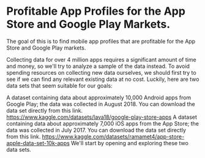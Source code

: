 # Profitable App Profiles for the App Store and Google Play Markets.
The goal of this is to find mobile app profiles that are profitable for the App Store and Google Play markets.

Collecting data for over 4 million apps requires a significant amount of time and money, so we'll try to analyze a sample of the data instead.
To avoid spending resources on collecting new data ourselves, we should first try to see if we can find any relevant existing data at no cost. 
Luckily, here are two data sets that seem suitable for our goals:

A dataset containing data about approximately 10,000 Android apps from Google Play; the data was collected in August 2018. You can download the data set directly from this link. https://www.kaggle.com/datasets/lava18/google-play-store-apps
A dataset containing data about approximately 7,000 iOS apps from the App Store; the data was collected in July 2017. You can download the data set directly from this link. https://www.kaggle.com/datasets/ramamet4/app-store-apple-data-set-10k-apps
We'll start by opening and exploring these two data sets.
